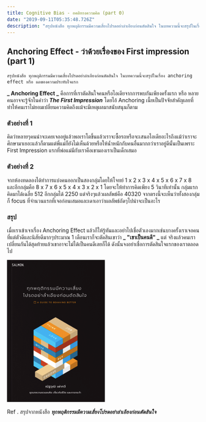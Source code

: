 ```yaml
---
title: Cognitive Bias - อคติทางความคิด (part 0)
date: "2019-09-11T05:35:48.726Z"
description: "สรุปหนังสือ ทุกพฤติกรรมมีความเสี่ยงโปรดอย่าลำเอียงก่อนตัดสินใจ ในบทความนี้จะสรุปในเรื่อง anchoring effect หรือ ผลของความประทับใจแรก"
---
```


## Anchoring Effect - ว่าด้วยเรื่องของ First impression (part 1)

```
สรุปหนังสือ ทุกพฤติกรรมมีความเสี่ยงโปรดอย่าลำเอียงก่อนตัดสินใจ ในบทความนี้จะสรุปในเรื่อง anchoring effect หรือ ผลของความประทับใจแรก
```

**_ Anchoring Effect _** คือการที่เราตัดสินใจคนหรือไอเดียจากการพบกันเพียงครั้งแรก หรือ หลายคนอาจจะรู้จักในคำว่า **_The First Impression_** โดยไอ้ Anchoring เนี้ยเป็นปัจจัยสำคัญเลยที่ทำให้คนเราไม่ยอมเปลี่ยนความคิดถึงแม้จะมีเหตุผลมาสนับสนุนก็ตาม

### ตัวอย่างที่ 1

คิดว่าหลายๆคนน่าจะเคยเจออยู่แล้วพอเราโตขึ้นแล้วเราจะซื้อรถหรือจะเสนอไอเดียอะไรถึงแม้ว่าเราจะศึกษามาเยอะแล้วก็ตามแต่พี่แม่ก็ยังไม่เห็นด้วยหรือให้น้ำหนักกับคนอื่นมากกว่าเราอยู่ดีนั้นเป็นเพราะ First Impression แรกที่พ่อแม่มีกับเราคือเขามองเราเป็นเด็กเสมอ

### ตัวอย่างที่ 2

จากห้องทดลองได้ทำการแบ่งคนออกเป็นสองกลุ่มโดยให้โจทย์ 1 x 2 x 3 x 4 x 5 x 6 x 7 x 8 และอีกกลุ่มคือ 8 x 7 x 6 x 5 x 4 x 3 x 2 x 1 โดยจะให้ทำการคิดเพียง 5 วินาทีเท่านั้น กลุ่มแรกคิดมาได้เฉลี่ย 512 อีกกลุ่มได้ 2250 แต่จริงๆแล้วผลลัพธ์คือ 40320 จากตรงนี้จะเห็นว่าทั้งสองกลุ่มก็ focus ที่จำนวนแรกที่เจอก่อนเสมอและเดาเอาว่าผลลัพธ์ถัดๆไปน่าจะเป็นอะไร

### สรุป

เมื่อเราเข้าเจาเรื่อง Anchoring Effect แล้วก็ให้รู้ทันและอย่าไปเชื่อตัวเองมากเช่นบางครั้งเราเจอคนที่แต่ตัวดีและนิสัยดีมากๆประมาณ 1 เดือนเราก็จะตัดสินเขาว่า **_ "เขาเป็นคนดี" _** แต่ จริงแล้วคนเราเปลี่ยนกันได้สุดท้ายแล้วเขาอาจะไม่ได้เป็นคนดีเลยก็ได้ ดังนั้นจงอย่าเชื่อการตัดสินใจแรกของเราตลอดไป

![ทุกพฤติกรรมมีความเสี่ยงโปรดอย่าลำเอียงก่อนตัดสินใจ](../intro-to-cognitive-bias/cover-book.png)

Ref . สรุปจากหนังสือ **_ทุกพฤติกรรมมีความเสี่ยงโปรดอย่าลำเอียงก่อนตัดสินใจ_**
